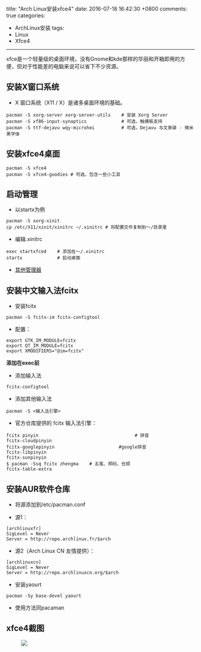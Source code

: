 title:  "Arch Linux安装xfce4"
date:   2016-07-18 16:42:30 +0800
comments: true
categories:
- ArchLinux安装
tags:
- Linux
- Xfce4
---

xfce是一个轻量级的桌面环境，没有Gnome和kde那样的华丽和开箱即用的方便，但对于性能差的电脑来说可以省下不少资源。
<!-- more -->

## 安装X窗口系统

* X 窗口系统（X11 / X）是诸多桌面环境的基础。
```
pacman -S xorg-server xorg-server-utils    # 安装 Xorg Server
pacman -S xf86-input-synaptics             # 可选，触摸板支持
pacman -S ttf-dejavu wqy-microhei          # 可选，Dejavu 与文泉驿 - 微米黑字体
```

## 安装xfce4桌面
```
pacman -S xfce4
pacman -S xfce4-goodies # 可选，包含一些小工具
```

## 启动管理
* 以startx为例
```
pacman -S xorg-xinit
cp /etc/X11/xinit/xinitrc ~/.xinitrc # 将配置文件复制到～/目录里
```
* 编辑.xinitrc
```
exec startxfce4    # 添加在～/.xinitrc
startx             # 启动桌面
```

* [其他管理器](https://wiki.archlinux.org/index.php/Window_manager)

## 安装中文输入法fcitx
* 安装fcitx
```
pacman -S fcitx-im fcitx-configtool
```

* 配置：
```
export GTK_IM_MODULE=fcitx
export QT_IM_MODULE=fcitx
export XMODIFIERS="@im=fcitx"
```

**添加在exec前**

* 添加输入法
```
fcitx-configtool
```

* 添加其他输入法
```
pacman -S <输入法引擎>
```

* 官方仓库提供的 fcitx 输入法引擎：
```
fcitx pinyin                                    # 拼音
fcitx-cloudpinyin
fcitx-googlepinyin                        #google拼音
fcitx-libpinyin
fcitx-sunpinyin
$ pacman -Ssq fcitx zhengma    # 五笔、郑码、仓颉
fcitx-table-extra
```

## 安装AUR软件仓库

* 将源添加到/etc/pacman.conf

 * 源1：
```
[archlinuxfr]
SigLevel = Never
Server = http://repo.archlinux.fr/$arch
```

  *  源2（Arch Linux CN 友情提供）：
```
[archlinuxcn]
SigLevel = Never
Server = http://repo.archlinuxcn.org/$arch
```

* 安装yaourt
```
pacman -Sy base-devel yaourt
```

* 使用方法同pacaman

## xfce4截图
<figure>
	<a href="http://ogdmnptnx.bkt.clouddn.com/xfce4-desktop.png"><img src="http://ogdmnptnx.bkt.clouddn.com/xfce4-desktop.png"></a>
</figure>
